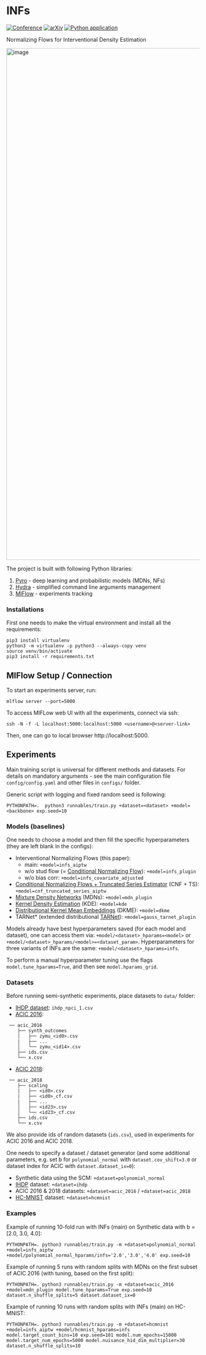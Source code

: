 # INFs
[![Conference](https://img.shields.io/badge/ICML23-Paper-blue])](https://proceedings.mlr.press/v202/melnychuk23a/melnychuk23a.pdf)
[![arXiv](https://img.shields.io/badge/arXiv-2209.06203-b31b1b.svg)](https://arxiv.org/abs/2209.06203)
[![Python application](https://github.com/Valentyn1997/INFs/actions/workflows/python-app.yml/badge.svg)](https://github.com/Valentyn1997/INFs/actions/workflows/python-app.yml)

Normalizing Flows for Interventional Density Estimation

<img width="1335" alt="image" src="https://github.com/Valentyn1997/INFs/assets/23198776/a3557641-9ac4-48de-b596-4c6679e56fc2">

The project is built with following Python libraries:
1. [Pyro](https://pyro.ai/) - deep learning and probabilistic models (MDNs, NFs)
2. [Hydra](https://hydra.cc/docs/intro/) - simplified command line arguments management
3. [MlFlow](https://mlflow.org/) - experiments tracking

### Installations
First one needs to make the virtual environment and install all the requirements:
```console
pip3 install virtualenv
python3 -m virtualenv -p python3 --always-copy venv
source venv/bin/activate
pip3 install -r requirements.txt
```

## MlFlow Setup / Connection
To start an experiments server, run: 

`mlflow server --port=5000`

To access MlFLow web UI with all the experiments, connect via ssh:

`ssh -N -f -L localhost:5000:localhost:5000 <username>@<server-link>`

Then, one can go to local browser http://localhost:5000.


## Experiments

Main training script is universal for different methods and datasets. For details on mandatory arguments - see the main configuration file `config/config.yaml` and other files in `configs/` folder.

Generic script with logging and fixed random seed is following:
```console
PYTHONPATH=.  python3 runnables/train.py +dataset=<dataset> +model=<backbone> exp.seed=10
```

### Models (baselines)
One needs to choose a model and then fill the specific hyperparameters (they are left blank in the configs):
- Interventional Normalizing Flows (this paper):
  - main: `+model=infs_aiptw`
  - w/o stud flow (= [Conditional Normalizing Flow](https://arxiv.org/pdf/1802.04908.pdf)): `+model=infs_plugin`
  - w/o bias corr: `+model=infs_covariate_adjusted`
- [Conditional Normalizing Flows + Truncated Series Estimator](https://academic.oup.com/biomet/advance-article-abstract/doi/10.1093/biomet/asad017/7068801?redirectedFrom=fulltext) (CNF + TS): `+model=cnf_truncated_series_aiptw`
- [Mixture Density Networks](https://publications.aston.ac.uk/id/eprint/373/1/NCRG_94_004.pdf) (MDNs): `+model=mdn_plugin`
- [Kernel Density Estimation](https://arxiv.org/pdf/1806.02935.pdf) (KDE): `+model=kde`
- [Distributional Kernel Mean Embeddings](https://arxiv.org/pdf/1805.08845.pdf) (DKME): `+model=dkme`
- TARNet* (extended distributional [TARNet](https://arxiv.org/abs/1606.03976)): `+model=gauss_tarnet_plugin`

Models already have best hyperparameters saved (for each model and dataset), one can access them via: `+model/<dataset>_hparams=<model>` or `+model/<dataset>_hparams/<model>=<dataset_param>`. Hyperparameters for three variants of INFs are the same: `+model/<dataset>_hparams=infs`.

To perform a manual hyperparameter tuning use the flags `model.tune_hparams=True`, and then see `model.hparams_grid`. 

### Datasets
Before running semi-synthetic experiments, place datasets to `data/` folder:
- [IHDP dataset](https://github.com/AMLab-Amsterdam/CEVAE/blob/master/datasets/IHDP/csv/ihdp_npci_1.csv): `ihdp_npci_1.csv`
- [ACIC 2016](https://jenniferhill7.wixsite.com/acic-2016/competition): 
```
 ── acic_2016
    ├── synth_outcomes
    |   ├── zymu_<id0>.csv   
    |   ├── ... 
    │   └── zymu_<id14>.csv 
    ├── ids.csv
    └── x.csv 
```
- [ACIC 2018](https://www.synapse.org/#!Synapse:syn11294478/wiki/486304):
```
 ── acic_2018
    ├── scaling
    |   ├── <id0>.csv 
    |   ├── <id0>_cf.csv
    |   ├── ... 
    │   ├── <id23>.csv
    │   └── <id23>_cf.csv 
    ├── ids.csv
    └── x.csv 
```
We also provide ids of random datasets (`ids.csv`), used in experiments for ACIC 2016 and ACIC 2018.

One needs to specify a dataset / dataset generator (and some additional parameters, e.g. set b for `polynomial_normal` with `dataset.cov_shift=3.0` or dataset index for ACIC with `dataset.dataset_ix=0`):
- Synthetic data using the SCM: `+dataset=polynomial_normal`
- [IHDP](https://www.tandfonline.com/doi/abs/10.1198/jcgs.2010.08162) dataset: `+dataset=ihdp`
- ACIC 2016 & 2018 datasets: `+dataset=acic_2016` / `+dataset=acic_2018` 
- [HC-MNIST](https://github.com/anndvision/quince/blob/main/quince/library/datasets/hcmnist.py) dataset: `+dataset=hcmnist`

### Examples
Example of running 10-fold run with INFs (main) on Synthetic data with b = [2.0, 3.0, 4.0]:
```console
PYTHONPATH=. python3 runnables/train.py -m +dataset=polynomial_normal +model=infs_aiptw +model/polynomial_normal_hparams/infs='2.0','3.0','4.0' exp.seed=10
```

Example of running 5 runs with random splits with MDNs on the first subset of ACIC 2016 (with tuning, based on the first split):
```console
PYTHONPATH=. python3 runnables/train.py -m +dataset=acic_2016 +model=mdn_plugin model.tune_hparams=True exp.seed=10 dataset.n_shuffle_splits=5 dataset.dataset_ix=0
```

Example of running 10 runs with random splits with INFs (main) on HC-MNIST:
```console
PYTHONPATH=. python3 runnables/train.py -m +dataset=hcmnist +model=infs_aiptw +model/hcmnist_hparams=infs model.target_count_bins=10 exp.seed=101 model.num_epochs=15000 model.target_num_epochs=5000 model.nuisance_hid_dim_multiplier=30 dataset.n_shuffle_splits=10
```

